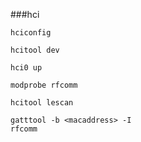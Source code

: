 ###hci

```
hciconfig
```

```
hcitool dev
```

```
hci0 up
```

```
modprobe rfcomm
```

```
hcitool lescan
```


```
gatttool -b <macaddress> -I
rfcomm
```
